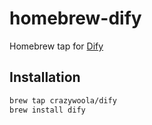# homebrew-dify

Homebrew tap for [Dify](https://github.com/langgenius/dify-plugin-daemon)
## Installation

```bash
brew tap crazywoola/dify
brew install dify
```
